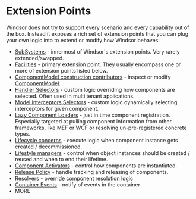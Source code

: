 # Extension Points

Windsor does not try to support every scenario and every capability out of the box. Instead it exposes a rich set of extension points that you can plug your own logic into to extend or modify how Windsor behaves:

* [SubSystems](subsystems.md) - innermost of Windsor's extension points. Very rarely extended/swapped.
* [Facilities](facilities.md) - primary extension point. They usually encompass one or more of extension points listed below.
* [ComponentModel construction contributors](componentmodel-construction-contributors.md) - inspect or modify [ComponentModel](componentmodel.md).
* [Handler Selectors](handler-selectors.md) - custom logic overriding how components are selected. Often used in multi tenant applications.
* [Model Interceptors Selectors](model-interceptors-selectors.md) - custom logic dynamically selecting interceptors for given component.
* [Lazy Component Loaders](lazy-component-loaders.md) - just in time component registration. Especially targeted at pulling component information from other frameworks, like MEF or WCF or resolving un-pre-registered concrete types.
* [Lifecycle concerns](lifecycle.md) - execute logic when component instance gets created / decommissioned.
* [Lifestyle managers](lifestyles.md) - control when object instances should be created / reused and when to end their lifetime.
* [Component Activators](component-activators.md) - control how components are instantiated.
* [Release Policy](release-policy.md) - handle tracking and releasing of components.
* [Resolvers](resolvers.md) - override component resolution logic
* [Container Events](container-events.md) - notify of events in the container
* MORE